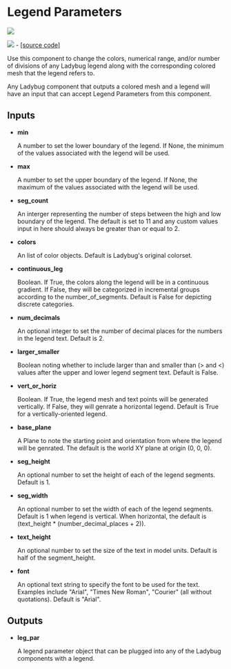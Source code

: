 # Legend Parameters

![](../../images/components/Legend\_Parameters.png)

![](../../images/icons/Legend\_Parameters.png) - [\[source code\]](https://github.com/ladybug-tools/ladybug-grasshopper/blob/master/ladybug\_grasshopper/src/LB%20Legend%20Parameters.py)

Use this component to change the colors, numerical range, and/or number of divisions of any Ladybug legend along with the corresponding colored mesh that the legend refers to.

Any Ladybug component that outputs a colored mesh and a legend will have an input that can accept Legend Parameters from this component.

## Inputs

*   **min**

    A number to set the lower boundary of the legend. If None, the minimum of the values associated with the legend will be used.&#x20;
*   **max**

    A number to set the upper boundary of the legend. If None, the maximum of the values associated with the legend will be used.&#x20;
*   **seg\_count**

    An interger representing the number of steps between the high and low boundary of the legend. The default is set to 11 and any custom values input in here should always be greater than or equal to 2.&#x20;
*   **colors**

    An list of color objects. Default is Ladybug's original colorset.&#x20;
*   **continuous\_leg**

    Boolean. If True, the colors along the legend will be in a continuous gradient. If False, they will be categorized in incremental groups according to the number\_of\_segments. Default is False for depicting discrete categories.&#x20;
*   **num\_decimals**

    An optional integer to set the number of decimal places for the numbers in the legend text. Default is 2.&#x20;
*   **larger\_smaller**

    Boolean noting whether to include larger than and smaller than (> and <) values after the upper and lower legend segment text. Default is False.&#x20;
*   **vert\_or\_horiz**

    Boolean. If True, the legend mesh and text points will be generated vertically.  If False, they will genrate a horizontal legend. Default is True for a vertically-oriented legend.&#x20;
*   **base\_plane**

    A Plane to note the starting point and orientation from where the legend will be genrated. The default is the world XY plane at origin (0, 0, 0).&#x20;
*   **seg\_height**

    An optional number to set the height of each of the legend segments. Default is 1.&#x20;
*   **seg\_width**

    An optional number to set the width of each of the legend segments. Default is 1 when legend is vertical. When horizontal, the default is (text\_height \* (number\_decimal\_places + 2)).&#x20;
*   **text\_height**

    An optional number to set the size of the text in model units. Default is half of the segment\_height.&#x20;
*   **font**

    An optional text string to specify the font to be used for the text. Examples include "Arial", "Times New Roman", "Courier" (all without quotations). Default is "Arial".&#x20;

## Outputs

*   **leg\_par**

    A legend parameter object that can be plugged into any of the Ladybug components with a legend.&#x20;

